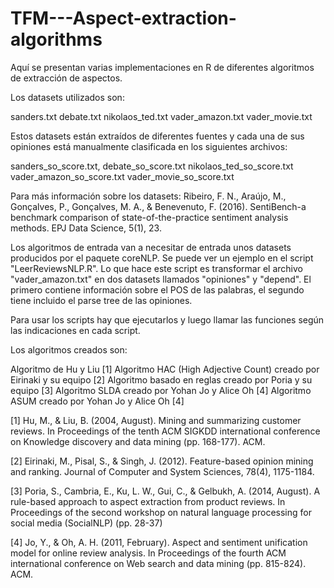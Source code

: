# TFM---Aspect-extraction-algorithms

Aquí se presentan varias implementaciones en R de diferentes algoritmos de extracción de aspectos.

Los datasets utilizados son:

sanders.txt
debate.txt
nikolaos_ted.txt
vader_amazon.txt
vader_movie.txt

Estos datasets están extraídos de diferentes fuentes y cada una de sus opiniones está manualmente clasificada en los siguientes archivos:

sanders_so_score.txt,
debate_so_score.txt
nikolaos_ted_so_score.txt
vader_amazon_so_score.txt
vader_movie_so_score.txt

Para más información sobre los datasets:
Ribeiro, F. N., Araújo, M., Gonçalves, P., Gonçalves, M. A., & Benevenuto, F. (2016). SentiBench-a benchmark comparison of state-of-the-practice sentiment analysis methods. EPJ Data Science, 5(1), 23.


Los algoritmos de entrada van a necesitar de entrada unos datasets producidos por el paquete coreNLP.
Se puede ver un ejemplo en el script "LeerReviewsNLP.R".
Lo que hace este script es transformar el archivo "vader_amazon.txt" en dos datasets llamados "opiniones" y "depend". El primero contiene información sobre el POS de las palabras, el segundo tiene incluido el parse tree de las opiniones.


Para usar los scripts hay que ejecutarlos y luego llamar las funciones según las indicaciones en cada script.

Los algoritmos creados son:

Algoritmo de Hu y Liu [1]
Algoritmo HAC (High Adjective Count) creado por Eirinaki y su equipo [2]
Algoritmo basado en reglas creado por Poria y su equipo [3]
Algoritmo SLDA creado por Yohan Jo y Alice Oh [4]
Algoritmo ASUM creado por Yohan Jo y Alice Oh [4]

[1] Hu, M., & Liu, B. (2004, August). Mining and summarizing customer reviews. In Proceedings of the tenth ACM SIGKDD international conference on Knowledge discovery and data mining (pp. 168-177). ACM.

[2] Eirinaki, M., Pisal, S., & Singh, J. (2012). Feature-based opinion mining and ranking. Journal of Computer and System Sciences, 78(4), 1175-1184.

[3] Poria, S., Cambria, E., Ku, L. W., Gui, C., & Gelbukh, A. (2014, August). A rule-based approach to aspect extraction from product reviews. In Proceedings of the second workshop on natural language processing for social media (SocialNLP) (pp. 28-37)

[4] Jo, Y., & Oh, A. H. (2011, February). Aspect and sentiment unification model for online review analysis. In Proceedings of the fourth ACM international conference on Web search and data mining (pp. 815-824). ACM.
